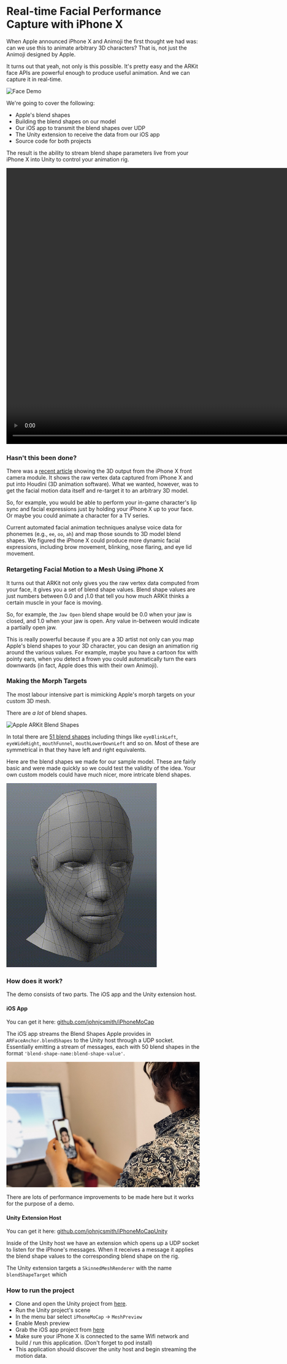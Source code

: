 # Real-time Facial Performance Capture with iPhone X #

When Apple announced iPhone X and Animoji the first thought we had was: can we use this to animate arbitrary 3D characters? That is, not just the Animoji designed by Apple.

It turns out that yeah, not only is this possible. It's pretty easy and the ARKit face APIs are powerful enough to produce useful animation. And we can capture it in real-time.

![Face Demo](images/img_face_result.gif)

We're going to cover the following:

* Apple's blend shapes
* Building the blend shapes on our model
* Our iOS app to transmit the blend shapes over UDP
* The Unity extension to receive the data from our iOS app
* Source code for both projects

The result is the ability to stream blend shape parameters live from your iPhone X into Unity to control your animation rig.

<video controls="controls" width="1280" height="720" name="Video Name" src="images/img_face_resultlivesmall.mov"></video>

### Hasn't this been done? ###

There was a [recent article](http://prostheticknowledge.tumblr.com/post/167520295696/iphone-x-face-motion-capture-into-houdini-were) showing the 3D output from the iPhone X front camera module. It shows the raw vertex data captured from iPhone X and put into Houdini (3D animation software). What we wanted, however, was to get the facial motion data itself and re-target it to an arbitrary 3D model.

So, for example, you would be able to perform your in-game character's lip sync and facial expressions just by holding your iPhone X up to your face. Or maybe you could animate a character for a TV series.

Current automated facial animation techniques analyse voice data for phonemes (e.g., `ee`, `oo`, `ah`) and map those sounds to 3D model blend shapes. We figured the iPhone X could produce more dynamic facial expressions, including brow movement, blinking, nose flaring, and eye lid movement.

### Retargeting Facial Motion to a Mesh Using iPhone X ###

It turns out that ARKit not only gives you the raw vertex data computed from your face, it gives you a set of blend shape values. Blend shape values are just numbers between 0.0 and ¡1.0 that tell you how much ARKit thinks a certain muscle in your face is moving.

So, for example, the `Jaw Open` blend shape would be 0.0 when your jaw is closed, and 1.0 when your jaw is open. Any value in-between would indicate a partially open jaw.

This is really powerful because if you are a 3D artist not only can you map Apple's blend shapes to your 3D character, you can design an animation rig around the various values. For example, maybe you have a cartoon fox with pointy ears, when you detect a frown you could automatically turn the ears downwards (in fact, Apple does this with their own Animoji).

### Making the Morph Targets ###

The most labour intensive part is mimicking Apple's morph targets on your custom 3D mesh.

There are *a lot* of blend shapes.

![Apple ARKit Blend Shapes](images/img_face_appleblendshapes.gif)

In total there are [51 blend shapes](https://developer.apple.com/documentation/arkit/arfaceanchor.blendshapelocation) including things like `eyeBlinkLeft`, `eyeWideRight`, `mouthFunnel`, `mouthLowerDownLeft` and so on. Most of these are symmetrical in that they have left and right equivalents.

Here are the blend shapes we made for our sample model. These are fairly basic and were made quickly so we could test the validity of the idea. Your own custom models could have much nicer, more intricate blend shapes.

![Morph Targets](images/img_face_morphtargets.gif)

### How does it work? ###

The demo consists of two parts. The iOS app and the Unity extension host.

#### iOS App  ####

You can get it here: [github.com/johnjcsmith/iPhoneMoCap](https://github.com/johnjcsmith/iPhoneMoCap)

The iOS app streams the Blend Shapes Apple provides in `ARFaceAnchor.blendShapes` to the Unity host through a UDP socket. Essentially emitting a stream of messages, each with 50 blend shapes in the format `'blend-shape-name:blend-shape-value'`.

![Live Demo](images/img_face_johnphone.jpg)

There are lots of performance improvements to be made here but it works for the purpose of a demo.

#### Unity Extension Host ####

You can get it here: [github.com/johnjcsmith/iPhoneMoCapUnity](https://github.com/johnjcsmith/iPhoneMoCapUnity)

Inside of the Unity host we have an extension which opens up a UDP socket to listen for the iPhone's messages. When it receives a message it applies the blend shape values to the corresponding blend shape on the rig.

The Unity extension targets a `SkinnedMeshRenderer` with the name `blendShapeTarget` which

### How to run the project ###

* Clone and open the Unity project from [here](https://github.com/johnjcsmith/iPhoneMoCapUnity).
* Run the Unity project's scene
* In the menu bar select `iPhoneMoCap` -> `MeshPreview`
* Enable Mesh preview
* Grab the iOS app project from [here](https://github.com/johnjcsmith/iPhoneMoCapiOS)
* Make sure your iPhone X is connected to the same Wifi network and build / run this application. (Don't forget to pod install)
* This application should discover the unity host and begin streaming the motion data.
